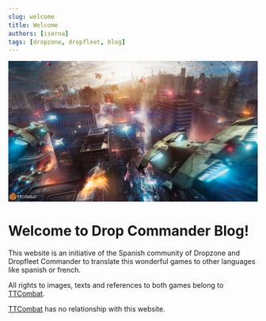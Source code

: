 ```yaml
---
slug: welcome
title: Welcome
authors: [isorna]
tags: [dropzone, dropfleet, blog]
---
```


![Dropzone Commander Book Cover](./assets/dzc-book-cover.jpeg)

# Welcome to Drop Commander Blog!

This website is an initiative of the Spanish community of Dropzone and Dropfleet Commander to translate this wonderful games to other languages like spanish or french.

All rights to images, texts and references to both games belong to [TTCombat](https://www.ttcombat.com/).

[TTCombat](https://www.ttcombat.com/) has no relationship with this website.

